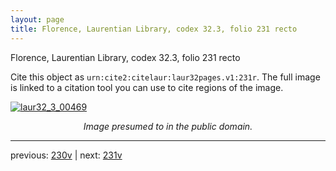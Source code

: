 ```yaml
---
layout: page
title: Florence, Laurentian Library, codex 32.3, folio 231 recto
---
```


Florence, Laurentian Library, codex 32.3, folio 231 recto

Cite this object as `urn:cite2:citelaur:laur32pages.v1:231r`.  The full image is linked to a citation tool you can use to cite regions of the image.

[![laur32_3_00469](http://www.homermultitext.org/iipsrv?IIIF=/project/homer/pyramidal/deepzoom/citelaur/laur32imgs/v1/laur32_3_00469.tif/full/800,/0/default.jpg)](http://www.homermultitext.org/ict2/?urn=urn:cite2:citelaur:laur32imgs.v1:laur32_3_00469) 

<p style="text-align: center; font-style: italic;">Image presumed to in the public domain.</p>

---

previous: [230v](../230v/) | next: [231v](../231v/)